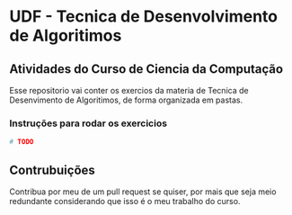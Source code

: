 # UDF - Tecnica de Desenvolvimento de Algoritimos

## Atividades do Curso de Ciencia da Computação

Esse repositorio vai conter os exercios da materia de Tecnica de Desenvimento de Algoritimos, de forma organizada em pastas.

### Instruções para rodar os exercicios

```bash
# TODO
```

## Contrubuições

Contribua por meu de um pull request se quiser, por mais que seja meio redundante considerando que isso é o meu trabalho do curso.